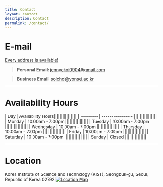 ```yaml
---
title: Contact
layout: contact
description: Contact
permalink: /contact/
---
```

  
# E-mail
<u>Every address is available!</u>
> **Personal Email:** jennychoi0904@gmail.com

> **Business Email:** solchoi@yonsei.ac.kr

---
# Availability Hours

| Day       | Availability Hours||||||||||||||||
| --------- | ---------------- ||||||||||||||||
| Monday    | 10:00am - 7:00pm ||||||||||||||||
| Tuesday   | 10:00am - 7:00pm ||||||||||||||||
| Wednesday | 10:00am - 7:00pm ||||||||||||||||
| Thursday  | 10:00am - 7:00pm ||||||||||||||||
| Friday    | 10:00am - 7:00pm ||||||||||||||||
| Saturday  | 10:00am - 7:00pm ||||||||||||||||
| Sunday    | Closed           ||||||||||||||||

---
# Location
Korea Institute of Science and Technology (KIST), Seongbuk-gu, Seoul, Republic of Korea 02792
[![Location Map](https://maps.googleapis.com/maps/api/staticmap?center=37.601270,127.045309&zoom=16&size=1000x400&maptype=roadmap&markers=color:red%7Clabel:%7C37.601270,127.045309&key=AIzaSyAwRcJKwjIR8G7Pmh4EkbXBLl2Vfdyg3bM)](https://www.google.com/maps?q=37.601270,127.045309&hl=en&z=14)


